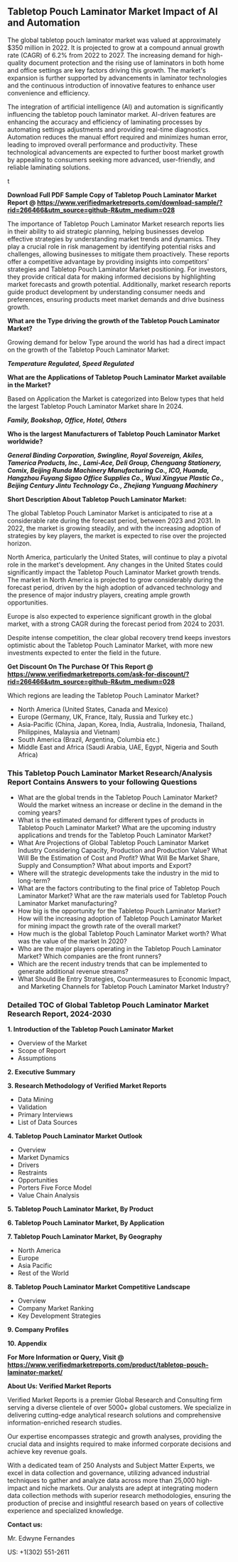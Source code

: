 <h2>Tabletop Pouch Laminator Market Impact of AI and Automation</h2><p>The global tabletop pouch laminator market was valued at approximately $350 million in 2022. It is projected to grow at a compound annual growth rate (CAGR) of 6.2% from 2022 to 2027. The increasing demand for high-quality document protection and the rising use of laminators in both home and office settings are key factors driving this growth. The market's expansion is further supported by advancements in laminator technologies and the continuous introduction of innovative features to enhance user convenience and efficiency.</p><p>The integration of artificial intelligence (AI) and automation is significantly influencing the tabletop pouch laminator market. AI-driven features are enhancing the accuracy and efficiency of laminating processes by automating settings adjustments and providing real-time diagnostics. Automation reduces the manual effort required and minimizes human error, leading to improved overall performance and productivity. These technological advancements are expected to further boost market growth by appealing to consumers seeking more advanced, user-friendly, and reliable laminating solutions.</p>t</p><p id="" class=""><strong>Download Full PDF Sample Copy of Tabletop Pouch Laminator Market Report @ <a href="https://www.verifiedmarketreports.com/download-sample/?rid=266466&utm_source=github-R&utm_medium=028" target="_blank">https://www.verifiedmarketreports.com/download-sample/?rid=266466&utm_source=github-R&utm_medium=028</a></strong></p><p>The importance of&nbsp;Tabletop Pouch Laminator Market research reports lies in their ability to aid strategic planning, helping businesses develop effective strategies by understanding market trends and dynamics. They play a crucial role in risk management by identifying potential risks and challenges, allowing businesses to mitigate them proactively. These reports offer a competitive advantage by providing insights into competitors' strategies and Tabletop Pouch Laminator Market positioning. For investors, they provide critical data for making informed decisions by highlighting market forecasts and growth potential. Additionally, market research reports guide product development by understanding consumer needs and preferences, ensuring products meet market demands and drive business growth.</p><p><strong>What are the&nbsp;Type driving the growth of the Tabletop Pouch Laminator Market?</strong></p><p id="" class="">Growing demand for below Type around the world has had a direct impact on the growth of the Tabletop Pouch Laminator Market:</p><em><strong>Temperature Regulated, Speed Regulated</strong></em></p><strong>What are the&nbsp;Applications&nbsp;of Tabletop Pouch Laminator Market available in the Market?</strong></p><p id="" class="">Based on Application the Market is categorized into Below types that held the largest Tabletop Pouch Laminator Market share In 2024.</p><em><strong>Family, Bookshop, Office, Hotel, Others</strong></em></p><strong>Who is the largest Manufacturers of Tabletop Pouch Laminator Market worldwide?</strong></p><p><em><strong>General Binding Corporation, Swingline, Royal Sovereign, Akiles, Tamerica Products, Inc., Lami-Ace, Deli Group, Chenguang Stationery, Comix, Beijing Runda Machinery Manufacturing Co., ICO, Huanda, Hangzhou Fuyang Sigao Office Supplies Co., Wuxi Xingyue Plastic Co., Beijing Century Jintu Technology Co., Zhejiang Yunguang Machinery</strong></em></p><p id="" class=""><strong>Short Description About Tabletop Pouch Laminator Market:</strong></p><p>The global Tabletop Pouch Laminator Market is anticipated to rise at a considerable rate during the forecast period, between 2023 and 2031. In 2022, the market is growing steadily, and with the increasing adoption of strategies by key players, the market is expected to rise over the projected horizon.</p><p>North America, particularly the United States, will continue to play a pivotal role in the market's development. Any changes in the United States could significantly impact the Tabletop Pouch Laminator Market growth trends. The market in North America is projected to grow considerably during the forecast period, driven by the high adoption of advanced technology and the presence of major industry players, creating ample growth opportunities.</p><p>Europe is also expected to experience significant growth in the global market, with a strong CAGR during the forecast period from 2024 to 2031.</p><p>Despite intense competition, the clear global recovery trend keeps investors optimistic about the Tabletop Pouch Laminator Market, with more new investments expected to enter the field in the future.</p><p id="" class=""><strong>Get Discount On The Purchase Of This Report @ <a href="https://www.verifiedmarketreports.com/ask-for-discount/?rid=266466&utm_source=github-R&utm_medium=028" target="_blank">https://www.verifiedmarketreports.com/ask-for-discount/?rid=266466&utm_source=github-R&utm_medium=028</a></strong></p>Which regions are leading the Tabletop Pouch Laminator Market?</p><ul><li>North America (United States, Canada and Mexico)</li><li>Europe (Germany, UK, France, Italy, Russia and Turkey etc.)</li><li>Asia-Pacific (China, Japan, Korea, India, Australia, Indonesia, Thailand, Philippines, Malaysia and Vietnam)</li><li>South America (Brazil, Argentina, Columbia etc.)</li><li>Middle East and Africa (Saudi Arabia, UAE, Egypt, Nigeria and South Africa)</li></ul><h3 id="" class="">This Tabletop Pouch Laminator Market Research/Analysis Report Contains Answers to your following Questions</h3><ul><li>What are the global trends in the Tabletop Pouch Laminator Market? Would the market witness an increase or decline in the demand in the coming years?</li><li>What is the estimated demand for different types of products in Tabletop Pouch Laminator Market? What are the upcoming industry applications and trends for the Tabletop Pouch Laminator Market?</li><li>What Are Projections of Global Tabletop Pouch Laminator Market Industry Considering Capacity, Production and Production Value? What Will Be the Estimation of Cost and Profit? What Will Be Market Share, Supply and Consumption? What about imports and Export?</li><li>Where will the strategic developments take the industry in the mid to long-term?</li><li>What are the factors contributing to the final price of Tabletop Pouch Laminator Market? What are the raw materials used for Tabletop Pouch Laminator Market manufacturing?</li><li>How big is the opportunity for the Tabletop Pouch Laminator Market? How will the increasing adoption of Tabletop Pouch Laminator Market for mining impact the growth rate of the overall market?</li><li>How much is the global Tabletop Pouch Laminator Market worth? What was the value of the market In 2020?</li><li>Who are the major players operating in the Tabletop Pouch Laminator Market? Which companies are the front runners?</li><li>Which are the recent industry trends that can be implemented to generate additional revenue streams?</li><li>What Should Be Entry Strategies, Countermeasures to Economic Impact, and Marketing Channels for Tabletop Pouch Laminator Market Industry?</li></ul><h3 id="" class="">Detailed TOC of Global Tabletop Pouch Laminator Market Research Report, 2024-2030</h3><p id="" class=""><strong>1. Introduction of the Tabletop Pouch Laminator Market</strong></p><ul><li>Overview of the Market</li><li>Scope of Report</li><li>Assumptions</li></ul><p id="" class=""><strong>2. Executive Summary</strong></p><p id="" class=""><strong>3. Research Methodology of Verified Market Reports</strong></p><ul><li>Data Mining</li><li>Validation</li><li>Primary Interviews</li><li>List of Data Sources</li></ul><p id="" class=""><strong>4. Tabletop Pouch Laminator Market Outlook</strong></p><ul><li>Overview</li><li>Market Dynamics</li><li>Drivers</li><li>Restraints</li><li>Opportunities</li><li>Porters Five Force Model</li><li>Value Chain Analysis</li></ul><p id="" class=""><strong>5. Tabletop Pouch Laminator Market, By Product</strong></p><p id="" class=""><strong>6. Tabletop Pouch Laminator Market, By Application</strong></p><p id="" class=""><strong>7. Tabletop Pouch Laminator Market, By Geography</strong></p><ul><li>North America</li><li>Europe</li><li>Asia Pacific</li><li>Rest of the World</li></ul><p id="" class=""><strong>8. Tabletop Pouch Laminator Market Competitive Landscape</strong></p><ul><li>Overview</li><li>Company Market Ranking</li><li>Key Development Strategies</li></ul><p id="" class=""><strong>9. Company Profiles</strong></p><p id="" class=""><strong>10. Appendix</strong></p><p id="" class=""><strong>For More Information or Query, Visit @ <a href="https://www.verifiedmarketreports.com/product/tabletop-pouch-laminator-market/" target="_blank">https://www.verifiedmarketreports.com/product/tabletop-pouch-laminator-market/</a></strong></p><p id="" class=""><strong>About Us: Verified Market Reports</strong></p><p id="" class="">Verified Market Reports is a premier Global Research and Consulting firm serving a diverse clientele of over 5000+ global customers. We specialize in delivering cutting-edge analytical research solutions and comprehensive information-enriched research studies.</p><p id="" class="">Our expertise encompasses strategic and growth analyses, providing the crucial data and insights required to make informed corporate decisions and achieve key revenue goals.</p><p id="" class="">With a dedicated team of 250 Analysts and Subject Matter Experts, we excel in data collection and governance, utilizing advanced industrial techniques to gather and analyze data across more than 25,000 high-impact and niche markets. Our analysts are adept at integrating modern data collection methods with superior research methodologies, ensuring the production of precise and insightful research based on years of collective experience and specialized knowledge.</p><p id="" class=""><strong>Contact us:</strong></p><p id="" class="">Mr. Edwyne Fernandes</p><p id="" class="">US: +1(302) 551-2611</p>